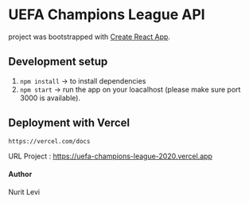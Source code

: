 # UEFA Champions League API

project was bootstrapped with [Create React App](https://github.com/facebook/create-react-app).

## Development setup

 1. `npm install` -> to install dependencies
 2. `npm start` -> run the app on your loacalhost (please make sure port 3000 is available).

## Deployment with Vercel
    https://vercel.com/docs


URL Project : https://uefa-champions-league-2020.vercel.app

#### Author
 Nurit Levi 